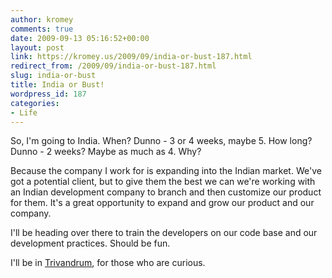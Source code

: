 ```yaml
---
author: kromey
comments: true
date: 2009-09-13 05:16:52+00:00
layout: post
link: https://kromey.us/2009/09/india-or-bust-187.html
redirect_from: /2009/09/india-or-bust-187.html
slug: india-or-bust
title: India or Bust!
wordpress_id: 187
categories:
- Life
---
```


So, I'm going to India. When? Dunno - 3 or 4 weeks, maybe 5. How long? Dunno - 2 weeks? Maybe as much as 4. Why?

Because the company I work for is expanding into the Indian market. We've got a potential client, but to give them the best we can we're working with an Indian development company to branch and then customize our product for them. It's a great opportunity to expand and grow our product and our company.

I'll be heading over there to train the developers on our code base and our development practices. Should be fun.

I'll be in [Trivandrum](http://maps.google.com/maps?hl=en&rlz=1C1GGLS_enUS291US303&resnum=0&q=trivandrum&um=1&ie=UTF-8&split=0&gl=us), for those who are curious.
